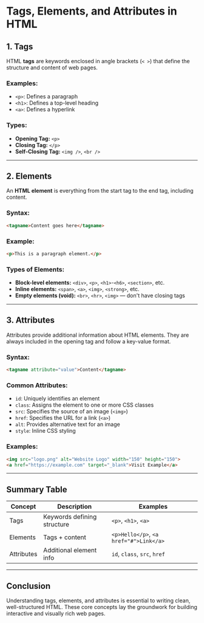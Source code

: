 
# Tags, Elements, and Attributes in HTML

## 1. **Tags**
HTML **tags** are keywords enclosed in angle brackets (`< >`) that define the structure and content of web pages.

### Examples:
- `<p>`: Defines a paragraph
- `<h1>`: Defines a top-level heading
- `<a>`: Defines a hyperlink

### Types:
- **Opening Tag:** `<p>`
- **Closing Tag:** `</p>`
- **Self-Closing Tag:** `<img />`, `<br />`

---

## 2. **Elements**
An **HTML element** is everything from the start tag to the end tag, including content.

### Syntax:
```html
<tagname>Content goes here</tagname>
```

### Example:
```html
<p>This is a paragraph element.</p>
```

### Types of Elements:
- **Block-level elements:** `<div>`, `<p>`, `<h1>`-`<h6>`, `<section>`, etc.
- **Inline elements:** `<span>`, `<a>`, `<img>`, `<strong>`, etc.
- **Empty elements (void):** `<br>`, `<hr>`, `<img>` — don't have closing tags

---

## 3. **Attributes**
Attributes provide additional information about HTML elements. They are always included in the opening tag and follow a key-value format.

### Syntax:
```html
<tagname attribute="value">Content</tagname>
```

### Common Attributes:
- `id`: Uniquely identifies an element
- `class`: Assigns the element to one or more CSS classes
- `src`: Specifies the source of an image (`<img>`)
- `href`: Specifies the URL for a link (`<a>`)
- `alt`: Provides alternative text for an image
- `style`: Inline CSS styling

### Examples:
```html
<img src="logo.png" alt="Website Logo" width="150" height="150">
<a href="https://example.com" target="_blank">Visit Example</a>
```

---

## Summary Table
| Concept    | Description | Examples |
|------------|-------------|----------|
| Tags       | Keywords defining structure | `<p>`, `<h1>`, `<a>` |
| Elements   | Tags + content | `<p>Hello</p>`, `<a href="#">Link</a>` |
| Attributes | Additional element info | `id`, `class`, `src`, `href` |

---

## Conclusion
Understanding tags, elements, and attributes is essential to writing clean, well-structured HTML. These core concepts lay the groundwork for building interactive and visually rich web pages.


